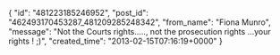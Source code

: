  {
   "id": "481223185246952",
   "post_id": "462493170453287_481209285248342",
   "from_name": "Fiona Munro",
   "message": "Not the Courts rights....., not the prosecution rights ...your rights ! ;)",
   "created_time": "2013-02-15T07:16:19+0000"
 }
